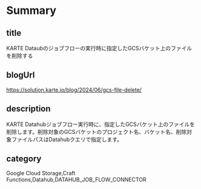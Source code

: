 # Summary

## title

KARTE Dataubのジョブフローの実行時に指定したGCSバケット上のファイルを削除する

## blogUrl

https://solution.karte.io/blog/2024/06/gcs-file-delete/

## description

KARTE Datahubジョブフロー実行時に、指定したGCSバケット上のファイルを削除します。削除対象のGCSバケットのプロジェクト名、バケット名、削除対象ファイルパスはDatahubクエリで指定します。

## category

Google Cloud Storage,Craft Functions,Datahub,DATAHUB_JOB_FLOW_CONNECTOR